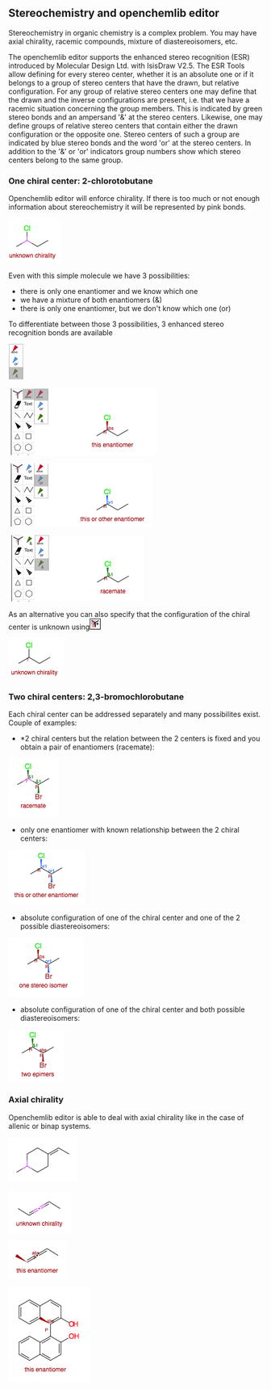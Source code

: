 ## Stereochemistry and openchemlib editor

Stereochemistry in organic chemistry is a complex problem. You may have axial chirality, racemic compounds, mixture of diastereoisomers, etc.

The openchemlib editor supports the enhanced stereo recognition (ESR) introduced by Molecular Design Ltd. with IsisDraw V2.5. The ESR Tools allow defining for every stereo center, whether it is an absolute one or if it belongs to a group of stereo centers that have the drawn, but relative configuration. For any group of relative stereo centers one may define that the drawn and the inverse configurations are present, i.e. that we have a racemic situation concerning the group members. This is indicated by green stereo bonds and an ampersand '&' at the stereo centers. Likewise, one may define groups of relative stereo centers that contain either the drawn configuration or the opposite one. Stereo centers of such a group are indicated by blue stereo bonds and the word 'or' at the stereo centers. In addition to the '&' or 'or' indicators group numbers show which stereo centers belong to the same group.

### One chiral center: 2-chlorotobutane

Openchemlib editor will enforce chirality. If there is too much or not enough information about stereochemistry it will be represented by pink bonds.

![chlorobutane-unspecified.png](chlorobutane-unspecified.png)

Even with this simple molecule we have 3 possibilities:
* there is only one enantiomer and we know which one
* we have a mixture of both enantiomers (&)
* there is only one enantiomer, but we don't know which one (or)


To differentiate between those 3 possibilities, 3 enhanced stereo recognition bonds are available

![esr.png](esr.png)

![chlorobutane-absolute.png](chlorobutane-absolute.png)

![chlorobutane-one.png](chlorobutane-one.png)

![chlorobutane-both.png](chlorobutane-both.png)

As an alternative you can also specify that the configuration of the chiral center is unknown using![unknownConfigurationTool.gif](unknownConfigurationTool.gif)

![chlorobutane-both.png](chlorobutane-unknown.png)

### Two chiral centers: 2,3-bromochlorobutane

Each chiral center can be addressed separately and many possibilites exist. Couple of examples:

* *2 chiral centers but the relation between the 2 centers is fixed and you obtain a pair of enantiomers (racemate):

![bromochlorobutane-racemate.png](bromochlorobutane-racemate.png)

* only one enantiomer with known relationship between the 2 chiral centers:

![bromochlorobutane-enantiomer.png](bromochlorobutane-enantiomer.png)

* absolute configuration of one of the chiral center and one of the 2 possible diastereoisomers:

![bromochlorobutane-onestereo.png](bromochlorobutane-onestereo.png)

* absolute configuration of one of the chiral center and both possible diastereoisomers:

![bromochlorobutane-epimerpng](bromochlorobutane-epimer.png)


### Axial chirality

Openchemlib editor is able to deal with axial chirality like in the case of allenic or binap systems.

![axial-unknown.png](axial-unknown.png)

![allene-unknown.png](allene-unknown.png)

![allene-absolute.png](allene-absolute.png)

![binpaphthol.png](binpaphthol.png)

